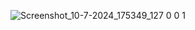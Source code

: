 ![Screenshot_10-7-2024_175349_127 0 0 1](https://github.com/Mufeedkm010/query/assets/166125773/fcbc14b3-a476-4ccc-9a1e-d40f4d7ef3b2)
